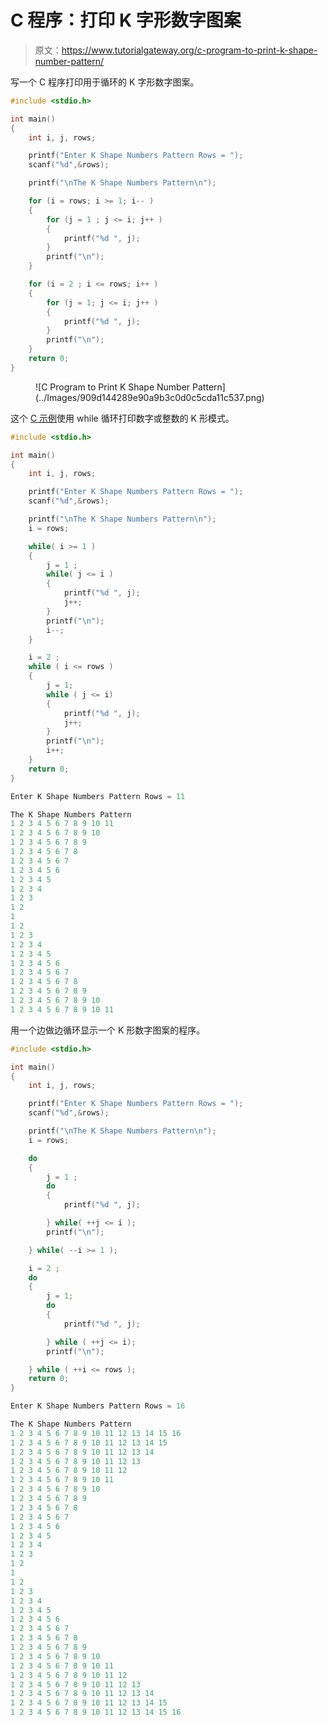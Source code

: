 # C 程序：打印 K 字形数字图案

> 原文：<https://www.tutorialgateway.org/c-program-to-print-k-shape-number-pattern/>

写一个 C 程序打印用于循环的 K 字形数字图案。

```c
#include <stdio.h>

int main()
{
    int i, j, rows;

    printf("Enter K Shape Numbers Pattern Rows = ");
    scanf("%d",&rows);

    printf("\nThe K Shape Numbers Pattern\n"); 

    for (i = rows; i >= 1; i-- ) 
	{
		for (j = 1 ; j <= i; j++ ) 	
		{
			printf("%d ", j);
		}
		printf("\n");
	}

	for (i = 2 ; i <= rows; i++ ) 
	{
		for (j = 1; j <= i; j++ ) 	
		{
			printf("%d ", j);
		}
		printf("\n");
	}
    return 0;
}
```

<figure class="wp-block-image size-large">![C Program to Print K Shape Number Pattern](../Images/909d144289e90a9b3c0d0c5cda11c537.png)</figure>

这个 [C 示例](https://www.tutorialgateway.org/c-programming-examples/)使用 while 循环打印数字或整数的 K 形模式。

```c
#include <stdio.h>

int main()
{
    int i, j, rows;

    printf("Enter K Shape Numbers Pattern Rows = ");
    scanf("%d",&rows);

    printf("\nThe K Shape Numbers Pattern\n"); 
    i = rows;

    while( i >= 1 ) 
	{
		j = 1 ;
		while( j <= i ) 	
		{
			printf("%d ", j);
			j++;
		}
		printf("\n");
		i--;
	}

	i = 2 ;
	while ( i <= rows ) 
	{
		j = 1;
		while ( j <= i) 	
		{
			printf("%d ", j);
			j++;
		}
		printf("\n");
		i++;
	}
    return 0;
}
```

```c
Enter K Shape Numbers Pattern Rows = 11

The K Shape Numbers Pattern
1 2 3 4 5 6 7 8 9 10 11 
1 2 3 4 5 6 7 8 9 10 
1 2 3 4 5 6 7 8 9 
1 2 3 4 5 6 7 8 
1 2 3 4 5 6 7 
1 2 3 4 5 6 
1 2 3 4 5 
1 2 3 4 
1 2 3 
1 2 
1 
1 2 
1 2 3 
1 2 3 4 
1 2 3 4 5 
1 2 3 4 5 6 
1 2 3 4 5 6 7 
1 2 3 4 5 6 7 8 
1 2 3 4 5 6 7 8 9 
1 2 3 4 5 6 7 8 9 10 
1 2 3 4 5 6 7 8 9 10 11
```

用一个边做边循环显示一个 K 形数字图案的程序。

```c
#include <stdio.h>

int main()
{
    int i, j, rows;

    printf("Enter K Shape Numbers Pattern Rows = ");
    scanf("%d",&rows);

    printf("\nThe K Shape Numbers Pattern\n"); 
    i = rows;

    do
	{
		j = 1 ;
		do 	
		{
			printf("%d ", j);

		} while( ++j <= i );
		printf("\n");

	} while( --i >= 1 );

	i = 2 ;
	do 
	{
		j = 1;
		do 	
		{
			printf("%d ", j);

		} while ( ++j <= i);
		printf("\n");

	} while ( ++i <= rows );
    return 0;
}
```

```c
Enter K Shape Numbers Pattern Rows = 16

The K Shape Numbers Pattern
1 2 3 4 5 6 7 8 9 10 11 12 13 14 15 16 
1 2 3 4 5 6 7 8 9 10 11 12 13 14 15 
1 2 3 4 5 6 7 8 9 10 11 12 13 14 
1 2 3 4 5 6 7 8 9 10 11 12 13 
1 2 3 4 5 6 7 8 9 10 11 12 
1 2 3 4 5 6 7 8 9 10 11 
1 2 3 4 5 6 7 8 9 10 
1 2 3 4 5 6 7 8 9 
1 2 3 4 5 6 7 8 
1 2 3 4 5 6 7 
1 2 3 4 5 6 
1 2 3 4 5 
1 2 3 4 
1 2 3 
1 2 
1 
1 2 
1 2 3 
1 2 3 4 
1 2 3 4 5 
1 2 3 4 5 6 
1 2 3 4 5 6 7 
1 2 3 4 5 6 7 8 
1 2 3 4 5 6 7 8 9 
1 2 3 4 5 6 7 8 9 10 
1 2 3 4 5 6 7 8 9 10 11 
1 2 3 4 5 6 7 8 9 10 11 12 
1 2 3 4 5 6 7 8 9 10 11 12 13 
1 2 3 4 5 6 7 8 9 10 11 12 13 14 
1 2 3 4 5 6 7 8 9 10 11 12 13 14 15 
1 2 3 4 5 6 7 8 9 10 11 12 13 14 15 16
```